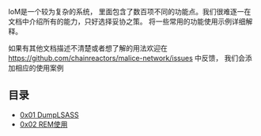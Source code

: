 
IoM是一个较为复杂的系统， 里面包含了数百项不同的功能点。我们很难逐一在文档中介绍所有的能力，只好选择妥协之策。 将一些常用的功能使用示例详细解释。

如果有其他文档描述不清楚或者想了解的用法欢迎在 https://github.com/chainreactors/malice-network/issues 中反馈， 我们会添加相应的使用案例

## 目录

- [0x01 DumpLSASS](/IoM/usage/DumpLSASS)
- [0x02 REM使用](/IoM/usage/REM)